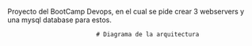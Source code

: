 Proyecto del BootCamp Devops, en el cual se pide crear 3 webservers y una mysql database para estos.

                             # Diagrama de la arquitectura
